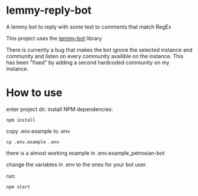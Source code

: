 # lemmy-reply-bot

A lemmy bot to reply with some text to comments that match RegEx

This project uses the [lemmy-bot](https://github.com/SleeplessOne1917/lemmy-bot) library  

There is currently a bug that makes the bot ignore the selected instance and community and listen on every community availible on the instance. This has been "fixed" by adding a second hardcoded community on my instance.

# How to use
enter project dir.
install NPM dependencies:
```
npm install
```

copy .env.example to .env
```
cp .env.example .env
```
there is a almost working example in .env.example_petrosian-bot

change the variables in .env to the ones for your bot user.

run:
```
npm start
```